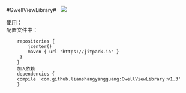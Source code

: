 #GwellViewLibrary#  
[![](https://jitpack.io/v/lianshangyangguang/GwellViewLibrary.svg)](https://jitpack.io/#lianshangyangguang/GwellViewLibrary)  

使用：<br>
配置文件中：  
``` allprojects {
    repositories {
        jcenter()
        maven { url "https://jitpack.io" }
     }
    }                                          
    加入依赖
    dependencies {
    compile 'com.github.lianshangyangguang:GwellViewLibrary:v1.3'
    }

